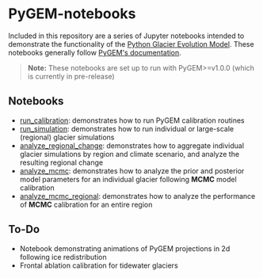 # PyGEM-notebooks
Included in this repository are a series of Jupyter notebooks intended to demonstrate the functionality of the [Python Glacier Evolution Model](https://github.com/drounce/PyGEM). These notebooks generally follow [PyGEM's documentation](https://pygem.readthedocs.io/en/latest/).

>**Note:** These notebooks are set up to run with PyGEM>=v1.0.0 (which is currently in pre-release)

## Notebooks
- [run_calibration](https://github.com/btobers/PyGEM-notebooks/blob/main/run_calibration.ipynb): demonstrates how to run PyGEM calibration routines<br>
- [run_simulation](https://github.com/btobers/PyGEM-notebooks/blob/main/run_simulation.ipynb): demonstrates how to run individual or large-scale (regional) glacier simulations<br>
- [analyze_regional_change](https://github.com/btobers/PyGEM-notebooks/blob/main/analyze_regional_change.ipynb): demonstrates how to aggregate individual glacier simulations by region and climate scenario, and analyze the resulting regional change<br>
- [analyze_mcmc](https://github.com/btobers/PyGEM-notebooks/blob/main/analyze_mcmc.ipynb): demonstrates how to analyze the prior and posterior model parameters for an individual glacier following **MCMC** model calibration<br>
- [analyze_mcmc_regional](https://github.com/btobers/PyGEM-notebooks/blob/main/analyze_mcmc_regional.ipynb): demonstrates how to analyze the performance of **MCMC** calibration for an entire region<br>

## To-Do
- Notebook demonstrating animations of PyGEM projections in 2d following ice redistribution
- Frontal ablation calibration for tidewater glaciers
